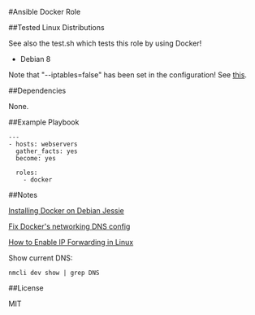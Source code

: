 #Ansible Docker Role

##Tested Linux Distributions

See also the test.sh which tests this role by using Docker!

  - Debian 8

Note that "--iptables=false" has been set in the configuration! See [this](https://fralef.me/docker-and-iptables.html).

##Dependencies

None.

##Example Playbook

    ---
    - hosts: webservers
      gather_facts: yes
      become: yes

      roles:
        - docker

##Notes

[Installing Docker on Debian Jessie](http://www.boronine.com/2013/12/30/Installing-Docker-on-Debian-Jessie/)

[Fix Docker's networking DNS config](https://robinwinslow.uk/2016/06/23/fix-docker-networking-dns/)

[How to Enable IP Forwarding in Linux](http://www.ducea.com/2006/08/01/how-to-enable-ip-forwarding-in-linux/)

Show current DNS:

    nmcli dev show | grep DNS

##License

MIT
